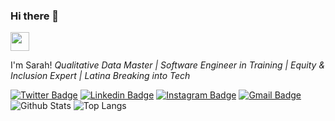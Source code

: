### Hi there 👋
<img src="https://raw.githubusercontent.com/smgraywood/smgraywood/master/wave.gif" width="30px">

I'm Sarah!
*Qualitative Data Master | Software Engineer in Training | Equity & Inclusion Expert | Latina Breaking into Tech*

[![Twitter Badge](https://img.shields.io/badge/-@TechQuieroMucho-00acee?style=flat&logo=Twitter&logoColor=white)](https://twitter.com/intent/follow?screen_name=TechQuieroMucho "Follow on Twitter")
[![Linkedin Badge](https://img.shields.io/badge/-smgraywood-blue?style=flat-square&logo=Linkedin&logoColor=white&link=https://www.linkedin.com/in/smgraywood/)](https://www.linkedin.com/in/smgraywood/)
[![Instagram Badge](https://img.shields.io/badge/-tech.quiero.mucho-purple?style=flat-square&logo=instagram&logoColor=white&link=https://instagram.com/tech.quiero.mucho/)](https://instagram.com/tech.quiero.mucho)
[![Gmail Badge](https://img.shields.io/badge/-smgraywood@gmail.com-c14438?style=flat-square&logo=Gmail&logoColor=white&link=mailto:smgraywood@gmail.com)](mailto:smgraywood@gmail.com)
![Github Stats](https://github-readme-stats.vercel.app/api?username=smgraywood&count_private=true&show_icons=true&include_all_commits=true)
![Top Langs](https://github-readme-stats.vercel.app/api/top-langs/?username=smgraywood&hide=TeX&layout=compact)



<!--
**smgraywood/smgraywood** is a ✨ _special_ ✨ repository because its `README.md` (this file) appears on your GitHub profile.

Here are some ideas to get you started:

- 🔭 I’m currently working on ...
- 🌱 I’m currently learning ...
- 👯 I’m looking to collaborate on ...
- 🤔 I’m looking for help with ...
- 💬 Ask me about ...
- 📫 How to reach me: ...
- 😄 Pronouns: ...
- ⚡ Fun fact: ...
-->
